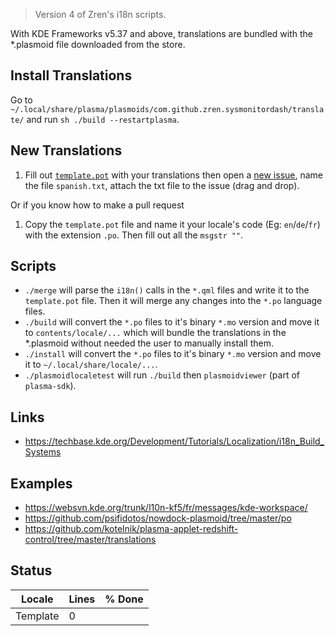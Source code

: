 > Version 4 of Zren's i18n scripts.

With KDE Frameworks v5.37 and above, translations are bundled with the *.plasmoid file downloaded from the store.

## Install Translations

Go to `~/.local/share/plasma/plasmoids/com.github.zren.sysmonitordash/translate/` and run `sh ./build --restartplasma`.

## New Translations

1. Fill out [`template.pot`](template.pot) with your translations then open a [new issue](https://github.com/Zren/plasma-applet-sysmonitordash/issues/new), name the file `spanish.txt`, attach the txt file to the issue (drag and drop).

Or if you know how to make a pull request

1. Copy the `template.pot` file and name it your locale's code (Eg: `en`/`de`/`fr`) with the extension `.po`. Then fill out all the `msgstr ""`.

## Scripts

* `./merge` will parse the `i18n()` calls in the `*.qml` files and write it to the `template.pot` file. Then it will merge any changes into the `*.po` language files.
* `./build` will convert the `*.po` files to it's binary `*.mo` version and move it to `contents/locale/...` which will bundle the translations in the *.plasmoid without needed the user to manually install them.
* `./install` will convert the `*.po` files to it's binary `*.mo` version and move it to `~/.local/share/locale/...`.
* `./plasmoidlocaletest` will run `./build` then `plasmoidviewer` (part of `plasma-sdk`).

## Links

* https://techbase.kde.org/Development/Tutorials/Localization/i18n_Build_Systems

## Examples

* https://websvn.kde.org/trunk/l10n-kf5/fr/messages/kde-workspace/
* https://github.com/psifidotos/nowdock-plasmoid/tree/master/po
* https://github.com/kotelnik/plasma-applet-redshift-control/tree/master/translations

## Status
|  Locale  |  Lines  | % Done|
|----------|---------|-------|
| Template |       0 |       |
